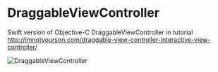 # DraggableViewController

Swift version of Objective-C DraggableViewController in tutorial http://imnotyourson.com/draggable-view-controller-interactive-view-controller/

![DraggableViewController](/draggableViewController.gif.gif "DraggableViewController")
